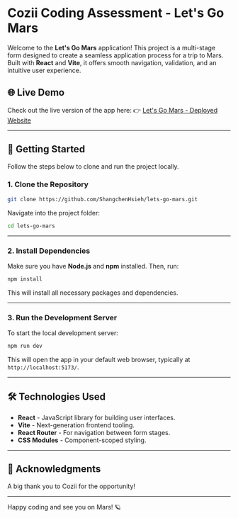 # Cozii Coding Assessment - Let's Go Mars

Welcome to the **Let's Go Mars** application! This project is a multi-stage form designed to create a seamless application process for a trip to Mars. Built with **React** and **Vite**, it offers smooth navigation, validation, and an intuitive user experience.

## 🌐 Live Demo
Check out the live version of the app here:
👉 [Let's Go Mars - Deployed Website](https://lets-go-mars.vercel.app/)

---

## 🚀 Getting Started

Follow the steps below to clone and run the project locally.

### 1. Clone the Repository

```bash
git clone https://github.com/ShangchenHsieh/lets-go-mars.git
```

Navigate into the project folder:

```bash
cd lets-go-mars
```

---

### 2. Install Dependencies

Make sure you have **Node.js** and **npm** installed. Then, run:

```bash
npm install
```

This will install all necessary packages and dependencies.

---

### 3. Run the Development Server

To start the local development server:

```bash
npm run dev
```

This will open the app in your default web browser, typically at `http://localhost:5173/`.

---

## 🛠️ Technologies Used

- **React** - JavaScript library for building user interfaces.
- **Vite** - Next-generation frontend tooling.
- **React Router** - For navigation between form stages.
- **CSS Modules** - Component-scoped styling.

---

## 🎉 Acknowledgments

A big thank you to Cozii for the opportunity!

---

Happy coding and see you on Mars! 🪐

